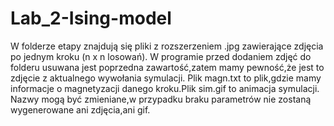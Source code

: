 # Lab_2-Ising-model
W folderze etapy znajdują się pliki z rozszerzeniem .jpg zawierające zdjęcia po jednym kroku (n x n losowań). 
W programie przed dodaniem zdjęć do folderu usuwana jest poprzedna zawartość,zatem mamy pewność,że jest to zdjęcie z aktualnego wywołania symulacji.
Plik magn.txt to plik,gdzie mamy informacje o magnetyzacji danego kroku.Plik sim.gif to animacja symulacji. 
Nazwy mogą być zmieniane,w przypadku braku parametrów nie zostaną wygenerowane ani zdjęcia,ani gif.
